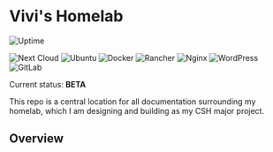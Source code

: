 # Vivi's Homelab

<!-- ANCHOR: introduction -->

![Uptime](https://img.shields.io/uptimerobot/status/m790187873-2619a6e8222a7cd184383f39)

![Next Cloud](https://img.shields.io/badge/Next%20Cloud-0B94DE?style=for-the-badge&logo=nextcloud&logoColor=white)
![Ubuntu](https://img.shields.io/badge/Ubuntu-E95420?style=for-the-badge&logo=ubuntu&logoColor=white)
![Docker](https://img.shields.io/badge/docker-%230db7ed.svg?style=for-the-badge&logo=docker&logoColor=white)
![Rancher](https://img.shields.io/badge/rancher-%230075A8.svg?style=for-the-badge&logo=rancher&logoColor=white)
![Nginx](https://img.shields.io/badge/nginx-%23009639.svg?style=for-the-badge&logo=nginx&logoColor=white)
![WordPress](https://img.shields.io/badge/WordPress-%23117AC9.svg?style=for-the-badge&logo=WordPress&logoColor=white)
![GitLab](https://img.shields.io/badge/gitlab-%23181717.svg?style=for-the-badge&logo=gitlab&logoColor=white)

Current status: **BETA**

This repo is a central location for all documentation surrounding my homelab, which I am designing and building as my CSH major project.

<!-- TODO -->


<!-- ANCHOR_END: introduction -->

## Overview
